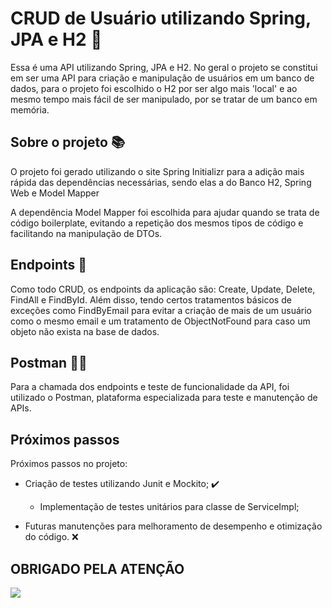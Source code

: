 
# CRUD de Usuário utilizando Spring, JPA e H2 👥

Essa é uma API utilizando Spring, JPA e H2. No geral o projeto se constitui em ser uma API para criação e manipulação de usuários em um banco de dados, para o projeto foi escolhido o H2 por ser algo mais 'local' e ao mesmo tempo mais fácil de ser manipulado, por se tratar de um banco em memória.

## Sobre o projeto 📚

O projeto foi gerado utilizando o site Spring Initializr para a adição mais rápida das dependências necessárias, sendo elas a do Banco H2, Spring Web e Model Mapper

A dependência Model Mapper foi escolhida para ajudar quando se trata de código boilerplate, evitando a repetição dos mesmos tipos de código e facilitando na manipulação de DTOs.

## Endpoints 🔌

Como todo CRUD, os endpoints da aplicação são: Create, Update, Delete, FindAll e FindById. Além disso, tendo certos tratamentos básicos de exceções como FindByEmail para evitar a criação de mais de um usuário como o mesmo email e um tratamento de ObjectNotFound para caso um objeto não exista na base de dados.

## Postman 👨‍🚀

Para a chamada dos endpoints e teste de funcionalidade da API, foi utilizado o Postman, plataforma especializada para teste e manutenção de APIs. 

## Próximos passos

Próximos passos no projeto:

* Criação de testes utilizando Junit e Mockito; ✔️
  - Implementação de testes unitários para classe de ServiceImpl;

* Futuras manutenções para melhoramento de desempenho e otimização do código. ❌


## OBRIGADO PELA ATENÇÃO

![](https://thumbs.gfycat.com/NextDampBittern-max-1mb.gif)


